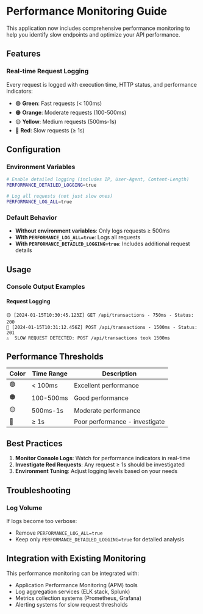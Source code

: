 # Performance Monitoring Guide

This application now includes comprehensive performance monitoring to help you identify slow endpoints and optimize your API performance.

## Features

### Real-time Request Logging
Every request is logged with execution time, HTTP status, and performance indicators:

- 🟢 **Green**: Fast requests (< 100ms)
- 🟠 **Orange**: Moderate requests (100-500ms)  
- 🟡 **Yellow**: Medium requests (500ms-1s)
- 🔴 **Red**: Slow requests (≥ 1s)





## Configuration

### Environment Variables

```bash
# Enable detailed logging (includes IP, User-Agent, Content-Length)
PERFORMANCE_DETAILED_LOGGING=true

# Log all requests (not just slow ones)
PERFORMANCE_LOG_ALL=true
```

### Default Behavior
- **Without environment variables**: Only logs requests ≥ 500ms
- **With `PERFORMANCE_LOG_ALL=true`**: Logs all requests
- **With `PERFORMANCE_DETAILED_LOGGING=true`**: Includes additional request details

## Usage





### Console Output Examples

#### Request Logging
```
🟡 [2024-01-15T10:30:45.123Z] GET /api/transactions - 750ms - Status: 200
🔴 [2024-01-15T10:31:12.456Z] POST /api/transactions - 1500ms - Status: 201
⚠️  SLOW REQUEST DETECTED: POST /api/transactions took 1500ms
```



## Performance Thresholds

| Color | Time Range | Description |
|-------|------------|-------------|
| 🟢 | < 100ms | Excellent performance |
| 🟠 | 100-500ms | Good performance |
| 🟡 | 500ms-1s | Moderate performance |
| 🔴 | ≥ 1s | Poor performance - investigate |

## Best Practices

1. **Monitor Console Logs**: Watch for performance indicators in real-time
2. **Investigate Red Requests**: Any request ≥ 1s should be investigated
3. **Environment Tuning**: Adjust logging levels based on your needs

## Troubleshooting



### Log Volume
If logs become too verbose:
- Remove `PERFORMANCE_LOG_ALL=true`
- Keep only `PERFORMANCE_DETAILED_LOGGING=true` for detailed analysis

## Integration with Existing Monitoring

This performance monitoring can be integrated with:
- Application Performance Monitoring (APM) tools
- Log aggregation services (ELK stack, Splunk)
- Metrics collection systems (Prometheus, Grafana)
- Alerting systems for slow request thresholds
